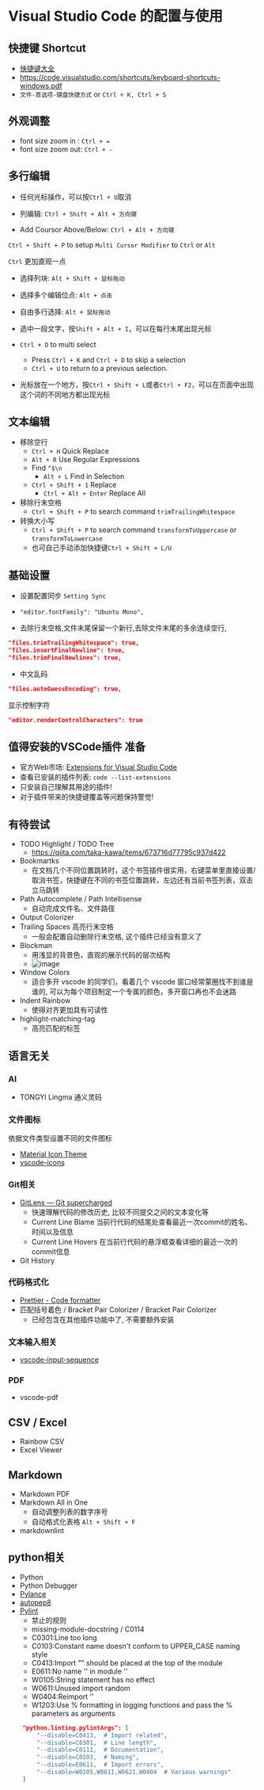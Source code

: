 # Visual Studio Code 的配置与使用

## 快捷键 Shortcut

- [快捷键大全](https://blog.csdn.net/crper/article/details/54099319)
- <https://code.visualstudio.com/shortcuts/keyboard-shortcuts-windows.pdf>
- `文件-首选项-键盘快捷方式` or `Ctrl + K, Ctrl + S`

## 外观调整
  - font size zoom in : `Ctrl + =`
  - font size zoom out: `Ctrl + -`

## 多行编辑

- 任何光标操作，可以按`Ctrl + U`取消

- 列编辑: `Ctrl + Shift + Alt + 方向键`
- Add Coursor Above/Below: `Ctrl + Alt + 方向键`

`Ctrl + Shift + P` to setup `Multi Cursor Modifier` to `Ctrl` or `Alt`

`Ctrl` 更加直观一点
- 选择列块: `Alt + Shift + 鼠标拖动`
- 选择多个编辑位点: `Alt + 点击`
- 自由多行选择: `Alt + 鼠标拖动`

- 选中一段文字，按`Shift + Alt + I`，可以在每行末尾出现光标

- `Ctrl + D` to multi select
  - Press `Ctrl + K` and `Ctrl + D` to skip a selection
  - `Ctrl + U` to return to a previous selection.
- 光标放在一个地方，按`Ctrl + Shift + L`或者`Ctrl + F2`，可以在页面中出现这个词的不同地方都出现光标

## 文本编辑
- 移除空行
  - `Ctrl + H` Quick Replace 
  - `Alt + R` Use Regular Expressions
  - Find `^$\n`
    - `Alt + L` Find in Selection
  - `Ctrl + Shift + 1` Replace
    - `Ctrl + Alt + Enter` Replace All
- 移除行末空格    
  - `Ctrl + Shift + P` to search command `trimTrailingWhitespace`
- 转换大小写
  - `Ctrl + Shift + P` to search command `transformToUppercase` or `transformToLowercase`
  - 也可自己手动添加快捷键`Ctrl + Shift + L/U`  

## 基础设置

- 设置配置同步 `Setting Sync`

- `"editor.fontFamily": "Ubuntu Mono",`

- 去除行末空格,文件末尾保留一个新行,去除文件末尾的多余连续空行,

```json
"files.trimTrailingWhitespace": true,
"files.insertFinalNewline": true,
"files.trimFinalNewlines": true,
```

- 中文乱码

```json
"files.autoGuessEncoding": true,
```

显示控制字符

```json
"editor.renderControlCharacters": true
```

## 值得安装的VSCode插件 准备

- 官方Web市场: [Extensions for Visual Studio Code](https://marketplace.visualstudio.com/vscode)
- 查看已安装的插件列表: `code --list-extensions`
- 只安装自己理解其用途的插件!
- 对于插件带来的快捷键覆盖等问题保持警觉!

## 有待尝试

- TODO Highlight / TODO Tree
  - https://qiita.com/taka-kawa/items/673716d77795c937d422
- Bookmartks
  - 在文档几个不同位置跳转时，这个书签插件很实用，右键菜单里直接设置/取消书签，快捷键在不同的书签位置跳转，左边还有当前书签列表，双击立马跳转
- Path Autocomplete / Path Intellisense
  - 自动完成文件名、文件路径
- Output Colorizer
- Trailing Spaces 高亮行末空格
  - 一般会配置自动删除行末空格, 这个插件已经没有意义了
- Blockman
  - 用浅显的背景色，直观的展示代码的层次结构
  - ![image](https://github.com/user-attachments/assets/2f4f9e34-65f7-4b70-96f7-6160251a3595)
- Window Colors
  - 适合多开 vscode 的同学们，看着几个 vscode 窗口经常蒙圈找不到谁是谁的, 可以为每个项目制定一个专属的颜色，多开窗口再也不会迷路
- Indent Rainbow
  - 使得对齐更加具有可读性
- highlight-matching-tag
  - 高亮匹配的标签 

## 语言无关

### AI

- TONGYI Lingma 通义灵码

### 文件图标

依据文件类型设置不同的文件图标

- [Material Icon Theme](https://marketplace.visualstudio.com/items?itemName=PKief.material-icon-theme)
- [vscode-icons](https://marketplace.visualstudio.com/items?itemName=vscode-icons-team.vscode-icons)


### Git相关

- [GitLens — Git supercharged](https://marketplace.visualstudio.com/items?itemName=eamodio.gitlens)
  - 快速理解代码的修改历史, 比较不同提交之间的文本变化等
  + Current Line Blame
    当前行代码的结尾处查看最近一次commit的姓名、时间以及信息
  + Current Line Hovers
    在当前行代码的悬浮框查看详细的最近一次的commit信息
- Git History

### 代码格式化
- [Prettier - Code formatter](https://marketplace.visualstudio.com/items?itemName=esbenp.prettier-vscode)
- 匹配括号着色 / Bracket Pair Colorizer / Bracket Pair Colorizer
  - 已经包含在其他插件功能中了, 不需要额外安装

### 文本输入相关

- [vscode-input-sequence](https://marketplace.visualstudio.com/items?itemName=tomoki1207.vscode-input-sequence)

### PDF

- vscode-pdf

## CSV / Excel

- Rainbow CSV
- Excel Viewer
  
## Markdown

- Markdown PDF
- Markdown All in One
  + 自动调整列表的数字序号
  + 自动格式化表格
    `Alt + Shift + F`
- markdownlint    

## python相关

- Python
- Python Debugger
- [Pylance](https://marketplace.visualstudio.com/items?itemName=ms-python.vscode-pylance)
- [autopep8](https://marketplace.visualstudio.com/items?itemName=ms-python.autopep8)
- [Pylint](https://marketplace.visualstudio.com/items?itemName=ms-python.pylint)
  - 禁止的规则
  - missing-module-docstring / C0114
  - C0301:Line too long
  - C0103:Constant name doesn't conform to UPPER_CASE naming style
  - C0413:Import "" should be placed at the top of the module
  - E0611:No name '' in module ''
  - W0105:String statement has no effect
  - W0611:Unused import random
  - W0404:Reimport ''
  - W1203:Use % formatting in logging functions and pass the % parameters as arguments
```json
    "python.linting.pylintArgs": [
        "--disable=C0413,  # Import related",
        "--disable=C0301,  # Line length",
        "--disable=C0111,  # Documentation",
        "--disable=C0103,  # Naming",
        "--disable=E0611,  # Import errors",
        "--disable=W0105,W0611,W0621,W0404  # Various warnings"
    ]
```

